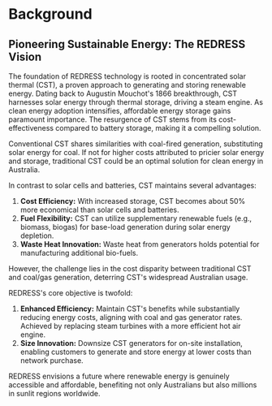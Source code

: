 # Background

## Pioneering Sustainable Energy: The REDRESS Vision

The foundation of REDRESS technology is rooted in concentrated solar thermal (CST), a proven approach to generating and storing renewable energy. Dating back to Augustin Mouchot's 1866 breakthrough, CST harnesses solar energy through thermal storage, driving a steam engine. As clean energy adoption intensifies, affordable energy storage gains paramount importance. The resurgence of CST stems from its cost-effectiveness compared to battery storage, making it a compelling solution.

Conventional CST shares similarities with coal-fired generation, substituting solar energy for coal. If not for higher costs attributed to pricier solar energy and storage, traditional CST could be an optimal solution for clean energy in Australia.

In contrast to solar cells and batteries, CST maintains several advantages:

1. **Cost Efficiency:** With increased storage, CST becomes about 50% more economical than solar cells and batteries.
2. **Fuel Flexibility:** CST can utilize supplementary renewable fuels (e.g., biomass, biogas) for base-load generation during solar energy depletion.
3. **Waste Heat Innovation:** Waste heat from generators holds potential for manufacturing additional bio-fuels.

However, the challenge lies in the cost disparity between traditional CST and coal/gas generation, deterring CST's widespread Australian usage.

REDRESS's core objective is twofold:

1. **Enhanced Efficiency:** Maintain CST's benefits while substantially reducing energy costs, aligning with coal and gas generator rates. Achieved by replacing steam turbines with a more efficient hot air engine.
2. **Size Innovation:** Downsize CST generators for on-site installation, enabling customers to generate and store energy at lower costs than network purchase.

REDRESS envisions a future where renewable energy is genuinely accessible and affordable, benefiting not only Australians but also millions in sunlit regions worldwide.

